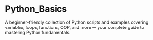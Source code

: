 # Python_Basics
A beginner-friendly collection of Python scripts and examples covering variables, loops, functions, OOP, and more — your complete guide to mastering Python fundamentals.
